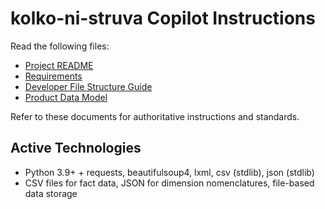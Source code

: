 
# kolko-ni-struva Copilot Instructions

Read the following files:

- [Project README](../README.md)
- [Requirements](../docs/requirements.md)
- [Developer File Structure Guide](../docs/file-structure.md)
- [Product Data Model](../docs/data-model.md)

Refer to these documents for authoritative instructions and standards.

## Active Technologies
- Python 3.9+ + requests, beautifulsoup4, lxml, csv (stdlib), json (stdlib) 
- CSV files for fact data, JSON for dimension nomenclatures, file-based data storage

